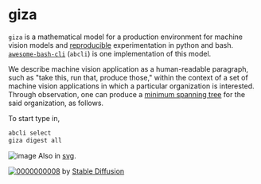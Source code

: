 # giza

`giza` is a mathematical model for a production environment for machine vision models and [reproducible](https://en.wikipedia.org/wiki/Reproducibility) experimentation in python and bash. [`awesome-bash-cli`](https://github.com/kamangir/awesome-bash-cli) (`abcli`) is one implementation of this model. 

We describe machine vision application as a human-readable paragraph, such as "take this, run that, produce those," within the context of a set of machine vision applications in which a particular organization is interested. Through observation, one can produce a [minimum spanning tree](https://en.wikipedia.org/wiki/Minimum_spanning_tree) for the said organization, as follows.

To start type in,

```bash
abcli select
giza digest all
```

![image](graph.png)
Also in [svg](graph.svg).

[![0000000008](https://user-images.githubusercontent.com/1007567/210292738-d01be166-c2d4-4a80-b734-63eaee9b3062.png)](./pages/why.md) by [Stable Diffusion](https://github.com/kamangir/blue-stability)